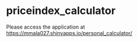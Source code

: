 # priceindex_calculator

Please access the application at https://mmala027.shinyapps.io/personal_calculator/
